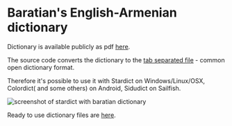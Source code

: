 Baratian's English-Armenian dictionary
======================================

Dictionary is available publicly as pdf [here](http://www.armin.am/images/menus/1720/Angleren_bararan.pdf).

The source code converts the dictionary to the [tab separated file](https://github.com/norayr/baratian_dictionary) - common open dictionary format.

Therefore it's possible to use it with Stardict on Windows/Linux/OSX, Colordict( and some others) on Android, Sidudict on Sailfish.

![screenshot of stardict with baratian dictionary](https://norayr.am/weblog/wp-content/uploads/2016/05/stardict_baratian0-768x575.png)

Ready to use dictionary files are [here](http://dictionaries.arnet.am/baratian.zip).


